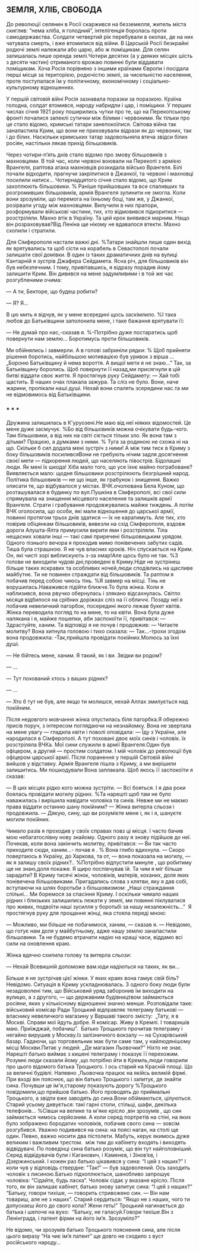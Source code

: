 ## ЗЕМЛЯ, ХЛІБ, СВОБОДА

До революції селянин в Росії скаржився на безземелля, житель міста скиглив: “нема хліба, я голодний”, інтелігенція боролась проти самодержавства.
Солдати четвертий рік перебували в окопах, де на них чатувала смерть, і вже втомилися від війни.
В Царській Росії безкрайні родючі землі належали або царю, або ж поміщикам.
Для селян залишалась лише оренда землі.Чотири десятих (а у деяких місцях шість з десяти частин) отриманого врожаю повинні були віддавати поміщикам.
Хоча Росія порівняно з іншими країнами Європи і посідала перші місця за територією, родючістю землі, за чисельністю населення, проте поступалася їм у політичному, економічному і соціально-культурному відношеннях.

У першій світовій війні Росія зазнавала поразки за поразкою.
Країна голодна, солдат втомився, народу набридли і цар, і поміщики.
У перших числах січня 1921 року поширились чутки про те, що на Перекопському фронті почалися запеклі сутички між білими і червоними.
Як тільки про це стало відомо, кримські татари занепокоїлися.
Світова війна так занапастила Крим, що вони не приховували відрази як до червоних, так і до білих.
Наскільки кримських татар задовольняла втеча звідси білих росіян, настільки лякав прихід більшовиків.

Через чотири-п’ять днів стало відомо про змову більшовиків з махновцями.
В той час, коли червоні воювали на Перекопі з армією Врангеля, раптова атака махновців розкидала військо Врангеля.
Білі почали відходити, прагнучи закріпитися в Джанкої, та червоні і махновці посилили натиск...
Чотирнадцятого січня стало відомо, що Крим захоплюють більшовики.
% Раніше прийшовших та все спаливших та розгромивших більшовиків, армія Врангеля зупинити не змогла.
Коли вони зрозуміли, що перемога на їхньому боці, там же, у Джанкої, розірвали угоду між махновцями.
Вилучили в них прапори, розформували військові частини, тих, хто відмовився підкоритися — розстріляли.
Махно втік в Україну.
Та цей крок виявився марним.
Нащо він розраховував?Від Леніна ще нікому не вдавалося втекти.
Махно схопили і стратили.

Для Сімферополя настали важкі дні.
%Татари знайшли лише один вихід як врятувались та щоб сісти на корабель в Севастополі почали залишати свої домівки.
В один із таких драматичних днів на вулиці Кантарній я зустрів Джафера Сейдамета.
Ясна річ, для більшовиків він був небезпечним.
І тому, привітавшись, я відразу порадив йому залишити Крим.
Він дивився на мене задумливими і в той же час розгубленими очима:

— А ти, Бекторе, що будеш робити?

— Я?
Я...

В цю мить я відчув, як у мене всередині щось заскімлило.
%І така любов до Батьківщини заполонила мене, і таке бажання врятувати її:

— Не думай про нас,-сказав я.
%-Потрібно дуже постаратись щоб повернути нам землю...
Боротимусь проти більшовиків.

Ми обійнялись і завмерли.
А в голові забриніли рядки:
% Щоб прийняти рішення боротись, найбільшою мотивацією був уривок з вірша ...
„Бороню Батьківщину й нема вороття.
А вищої мети я не знаю...”
Так, за Батьківщину боролись.
Щоб повернути її назад,ми присягнули в цій битві віддати своє життя.
Я простягнув руку Сейдамету:
— Хай тобі щастить.
В наших очах плакала зажура.
Та сліз не було.
Вони, наче жарини, пропікали наші душі.
Нехай вони спалять зсередини нас.та ми не відмовимось від Батьківщини.
### * * *

Дружина залишилась в К’уруозені.Не маю від неї ніяких відомостей.
Це мене дуже засмучує.
%Бо від більшовиків можна очікувати будь-чого.
Там більшовики, а від них на світі сіється тільки зло.
Як вона там з дітьми?
Працюю, а думками з ними.
% Туга за родиною не схожа ні на що.
Скільки б сил додала мені зустріч з ними!
А між тим тиск в Криму з боку більшовиків посиливсяВони не гребують нічим задля досягнення своєї мети — підкорення людей, що населяють півострів.
Бідолашні люди.
Як мені їх шкода!
Хіба мало того, що усе їхнє майно пограбоване?Виявляється мало: щодня більшовики розстрілюють безгрішний народ.
Політика більшовиків — не що інше, як грабунок і знищення.
Важко описати те, що відбувалося у містах.
ВЧК.очолювана Бела Куном, що розташувалася в будинку по вул.Пушкіна в Сімферополі, всі свої сили спрямувала на знищення місцевого населення та залишків армії Врангеля.
Страти і грабування продовжувались майже тиждень.
А потім ВЧК оголосила, що особи, які мали відношення до царської армії, повинні протягом трьох днів здатися — їх не каратимуть.
Але тих, хто повірив обіцянкам більшовиків, вивезли на схід Сімферополя, вздовж дороги Алушта-Ялта примусили вирити ями і розстріляли. Тіла нещасних ховали інші — такі самі приречені більшовицьким урядом.
Одного пізнього вечора я проходив мимо понівечених забутих садів.
Тиша була страшною.
Я не чув власних кроків.
Ніч спускається на Крим.
Он, які чисті зорі виблискують з-за хмар!Але щось було не так.
%З голови не виходили чудові дні,проведені в Криму.Ніде не зустрінеш більше таких яскравих та особливих ночей,люди сподівлись на щасливе майбутнє.
Ти не повинен страждати від більшовиків.
Та раптом я побачив перед собою чиюсь тінь.
%Я завмер на місці.
Тінь не ворушилась.Наважився підійти ближче.То була жінка.
Коли я наблизився, вона рвучко обернулась і злякано відсахнулась.
Світло місяця відбилося на срібних доріжках сліз на її обличчі.
Позаду неї я побачив невеличкий пагорбок, посередині якого лежав букет квітів.
Жінка переводила погляд то на мене, то на квіти.
Вона була дуже налякана і я, майже пошепки, аби заспокоїти її, привітався:
— Здрастуйте, ханим.
Та відповіді я не почув і продовжив:
— Читаєте молитву?
Вона хитнула головою і тихо сказала:
— Так...-трохи згодом вона продовжила:
-Так,прийшла провідати покійних.Молюсь за їхні душі.

— Не бійтесь мене, ханим.
Я такий, як і ви.
Звідки ви родом?

— ...

— Тут похований хтось з ваших рідних?

— ...

— Хто б тут не був, але якщо ти молишся, нехай Аллах змилується над покійним.

Після недовгого мовчання жінка опустилась біля пагорбка.Я обережно присів поруч, з інтересом поглядаючи на незнайомку.
Вона не звертала на мене увагу — гладила квіти і поволі оповідала:
— Їду з України, але народилася в Сімферополі.
А тут поховані двоє моїх синів і чоловік.
їх розстріляла ВЧКа.
Мої сини служили в армії Врангеля.Один був офіцером, а другий — простим солдатом.
І мій чоловік до революції був офіцером царської армії.
Після поранення у першій Світовій війні вийшов у відставку.
Армія Врангеля пішла з Криму, а ми вирішили залишитись.
Ми пошкодували
Вона заплакала.
Щоб якось її заспокоїти я сказав:

— В цих місцях рідко кого можна зустріти.
— Всі бояться.
І я два роки боялась провідати могилу рідних.
%Та нарешті щоб там не було наважилась і вирішила навідати чоловіка та синів.
Невже ми не маємо права віддати останню шану покійним?
— Жінка витерла сльози і продовжила. — Дякую, сину, що ви розумієте мене і, як і я, шануєте могили покійних.

Чимало разів я проходив у своїх справах повз ці місця. І часто бачив мою небагатослівну нову знайому.
Одного разу я знову підійшов до неї. Почекав, коли вона закінчить молитву, привітався:
— Ви так часто приходите сюди, ханим...- почав я .
% Вона глибо вдихнула.
— Скоро повертаюсь в Україну, до Харкова, та от, — вона показала на могилу, — як я залишу своїх рідних?..
%Потрібно відпустити минуле , що робитиму ще не знаю,доля покаже.
Я щиро поспівчував їй.
Та чим я міг більше зарадити?
В Криму тисячі жінок, чоловіків, матерів, коханих, доля яких понівечена більшовиками.
Пригадались слова з клятви, яку я дав собі, вступаючи на шлях боротьби з більшовизмом:
„Наші страждання спільні...
Ми боремося за спасіння Криму.
І оскільки чимало наших рідних і близьких залишились лежати у землі, ми повинні піклуватися про живих, подвоїти наші зусилля у боротьбі за нашу незалежність...”
 Я простягнув руку для прощання жінці, яка стояла переді мною:

— Можливо, ми більше не побачимося, ханим, — сказав я. —
Невідомо, що готує нам доля у майбутньому, адже нашу землю занапастили більшовики.
Та не будемо втрачати надію на кращі часи, віддамо всі сили на оновлення краю.

Жінка вдячно схилила голову та витерла сльози:

— Нехай Всевишній допоможе вам.юди надіються на таких, як ви...

Більше я не зустрічав цієї жінки.
У яких краях вона гамує свій біль? Невідомо.
Ситуація в Криму ускладнювалась.
З одного боку люди були незадоволені тим, що Військовий уряд заборонив їм виходити на вулицю,
а з другого, — що державним будівництвом займаються росіяни, яких у кількісному відношенні значно менше.
Розповідали таке: військовий комісар Ради Троцький відправляє телеграму батькові — власнику невеличкого магазину у Варшаві такого змісту:
 „Тату, я в Москві.
Справи мої йдуть добре.
Я комісар.
Живу в Кремлі.
І товаришів маю.
Приїжджай, побачиш”.
 Батько Троцького прочитав телеграму і негайно вирушив у Москву.Із залізничного вокзалу — на Сухарівський базар.
Гадаючи, що торговельник має бути саме там, у найлюдянішому місці Москви.Питає у людей: „Де магазин Льовочки?"
Ніхто не знає.
Нарешті батько виймає з кишені телеграму і показує її перехожим.
Розумні люди сказали йому ,що потрібно йти в Кремль,люди говорили про цього відомого батька Троцького.
І ось старий на Красній площі.
Що за величні будівлі.
Напевно ,Льовочка працює на якійсь великій фірмі.
При вході він пояснює, що він батько Троцького і запитує, де знайти сина.
Почувши це ім'я,старому показують дорогу
%Троцького повідомили,що прийшов батько.
Його проводять до приймальні Троцького, а звідти вже заводять до сина.Вони обіймаються, цілуються.
Старий усьому дивується: такі гарні столи, стільці, шафи, декілька телефонів...
%Сівши на велике та м'яке крісло ,він зрозумів , що син займається чимось серйозним.
А коли серед портретів на стіні, на яких було зображено бородатих чоловіків, побачив свого сина — зовсім розгубився.
Уважно подивився на сина: на поясі наган, на столі ще один.
Певно, важко носити два пістолети.
Мабуть, керує якимось дуже великим і важливим трестом.
 між тим до кабінету входять і виходять відвідувачі.
По поведінці сина батько розуміє, що він тут найголовніший.
Серед відвідувачів були і Каганович, і Каменєв, і Зінов’єв, і Дзержинський.
І кожен раз батько цікавився у сина: “І цей з наших?”
І коли чув у відповідь ствердне: "Так!” — був задоволений.
Ось заходить чоловік з лисиною.Батько підхоплюється, шанобливо запрошує чоловіка: “Сідайте, будь ласка”. Чоловік сідає у вказане крісло.
Після того, як він залишає кабінет, батько знову запитує сина: “І цей з наших?”
“Батьку, говори тихіше, — говорить стривожено син. — Він нам товариш, але не з наших”.
Старий сердиться: “Якщо не з наших, чого ти допускаєш його до свого кола?
Жени геть!”
Троцький нагинається до батька і шепоче на вухо:
 “Батьку, не галасуй.Говори тихіше.Він з Ленінграда, і патент фірми на його ім’я.
Зрозуміло?”

Не відомо, чи зрозумів батько Троцького пояснення сина, але після цього виразу “На чиє ім’я патент” ще довго не сходило з вуст російського народу...
